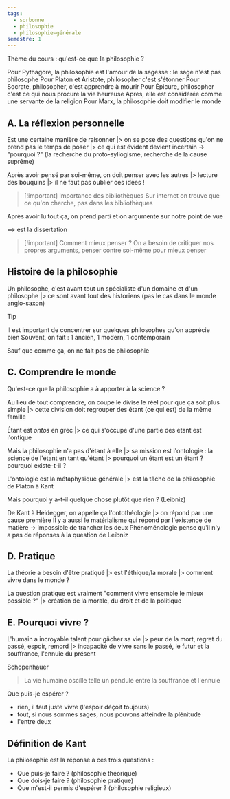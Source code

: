 ```yaml
---
tags:
  - sorbonne
  - philosophie
  - philosophie-générale
semestre: 1
---
```

Thème du cours : qu'est-ce que la philosophie ?

Pour Pythagore, la philosophie est l'amour de la sagesse : le sage n'est pas philosophe
Pour Platon et Aristote, philosopher c'est s'étonner
Pour Socrate, philosopher, c'est apprendre à mourir
Pour Épicure, philosopher c'est ce qui nous procure la vie heureuse
Après, elle est considérée comme une servante de la religion
Pour Marx, la philosophie doit modifier le monde
## A. La réflexion personnelle
Est une certaine manière de raisonner
|> on se pose des questions qu'on ne prend pas le temps de poser
|> ce qui est évident devient incertain
-> "pourquoi ?" (la recherche du proto-syllogisme, recherche de la cause suprême)

Après avoir pensé par soi-même, on doit penser avec les autres
|> lecture des bouquins
|> il ne faut pas oublier ces idées !

> [!important] Importance des bibliothèques
> Sur internet on trouve que ce qu'on cherche, pas dans les bibliothèques

Après avoir lu tout ça, on prend parti et on argumente sur notre point de vue

==> est la dissertation

> [!important] Comment mieux penser ?
> On a besoin de critiquer nos propres arguments, penser contre soi-même pour mieux penser
## Histoire de la philosophie
Un philosophe, c'est avant tout un spécialiste d'un domaine et d'un philosophe
|> ce sont avant tout des historiens
(pas le cas dans le monde anglo-saxon)

> [!tip]
> Il est important de concentrer sur quelques philosophes qu'on apprécie bien
> Souvent, on fait : 1 ancien, 1 modern, 1 contemporain

Sauf que comme ça, on ne fait pas de philosophie
## C. Comprendre le monde
Qu'est-ce que la philosophie a à apporter à la science ?

Au lieu de tout comprendre, on coupe le divise le réel pour que ça soit plus simple
|> cette division doit regrouper des étant (ce qui est) de la même famille

Étant est *ontos* en grec
|> ce qui s'occupe d'une partie des étant est l'ontique

Mais la philosophie n'a pas d'étant à elle
|> sa mission est l'ontologie : la science de l'étant en tant qu'étant
|> pourquoi un étant est un étant ? pourquoi existe-t-il ?

L'ontologie est la métaphysique générale
|> est la tâche de la philosophie de Platon à Kant

Mais pourquoi y a-t-il quelque chose plutôt que rien ? (Leibniz)

De Kant à Heidegger, on appelle ça l'ontothéologie
|> on répond par une cause première
Il y a aussi le matérialisme qui répond par l'existence de matière
-> impossible de trancher les deux
Phénoménologie pense qu'il n'y a pas de réponses à la question de Leibniz
## D. Pratique
La théorie a besoin d'être pratiqué
|> est l'éthique/la morale
|> comment vivre dans le monde ?

La question pratique est vraiment "comment vivre ensemble le mieux possible ?"
|> création de la morale, du droit et de la politique
## E. Pourquoi vivre ?
L'humain a incroyable talent pour gâcher sa vie
|> peur de la mort, regret du passé, espoir, remord
|> incapacité de vivre sans le passé, le futur et la souffrance, l'ennuie du présent

Schopenhauer
>La vie humaine oscille telle un pendule entre la souffrance et l'ennuie

Que puis-je espérer ?
- rien, il faut juste vivre (l'espoir déçoit toujours)
- tout, si nous sommes sages, nous pouvons atteindre la plénitude
- l'entre deux
## Définition de Kant
La philosophie est la réponse à ces trois questions :
- Que puis-je faire ? (philosophie théorique)
- Que dois-je faire ? (philosophie pratique)
- Que m'est-il permis d'espérer ? (philosophie religieux)
